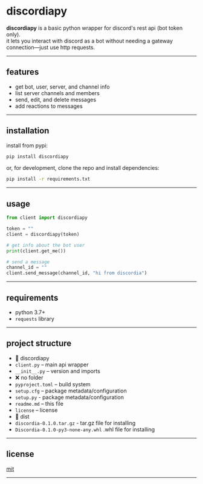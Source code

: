 # discordiapy

**discordiapy** is a basic python wrapper for discord's rest api (bot token only).  
it lets you interact with discord as a bot without needing a gateway connection—just use http requests.

---

## features

- get bot, user, server, and channel info
- list server channels and members
- send, edit, and delete messages
- add reactions to messages

---

## installation

install from pypi:

```sh
pip install discordiapy
```

or, for development, clone the repo and install dependencies:

```sh
pip install -r requirements.txt
```

---

## usage

```python
from client import discordiapy

token = ""
client = discordiapy(token)

# get info about the bot user
print(client.get_me())

# send a message
channel_id = ""
client.send_message(channel_id, "hi from discordia")
```

---

## requirements

- python 3.7+
- `requests` library

---

## project structure
- 📂 discordiapy
- `client.py` – main api wrapper
- `__init__.py` – version and imports
-  ❌ no folder
- `pyproject.toml` – build system
- `setup.cfg` – package metadata/configuration
- `setup.py` - package metadata/configuration
- `readme.md` – this file
- `license` – license
- 📂 dist
- `discordia-0.1.0.tar.gz` - tar.gz file for installing
- `Discordia-0.1.0-py3-none-any.whl` .whl file for installing

---

## license

[mit](LICENSE)

---
